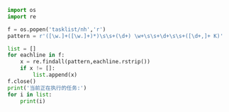 
<BlogInfo title="13.处理tasklist" author="白日梦想猿" pv=0 read_times=0 pre_cost_time=0分14秒 category="正则表达式" tag_list="['正则表达式']" create_time="2020.05.29 14:57:17" update_time="2020.05.29 15:07:04" />

```python
import os
import re

f = os.popen('tasklist/nh','r')
pattern = r'([\w.]+([\w.]+)*)\s\s+(\d+) \w+\s\s+\d+\s\s+([\d+,]+ K)'

list = []
for eachline in f:
    x = re.findall(pattern,eachline.rstrip())
    if x != []:
        list.append(x)
f.close()
print('当前正在执行的任务:')
for i in list:
    print(i)

```
